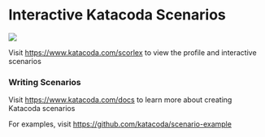 # Interactive Katacoda Scenarios

[![](http://shields.katacoda.com/katacoda/scorlex/count.svg)](https://www.katacoda.com/scorlex "Get your profile on Katacoda.com")

Visit https://www.katacoda.com/scorlex to view the profile and interactive scenarios

### Writing Scenarios
Visit https://www.katacoda.com/docs to learn more about creating Katacoda scenarios

For examples, visit https://github.com/katacoda/scenario-example
